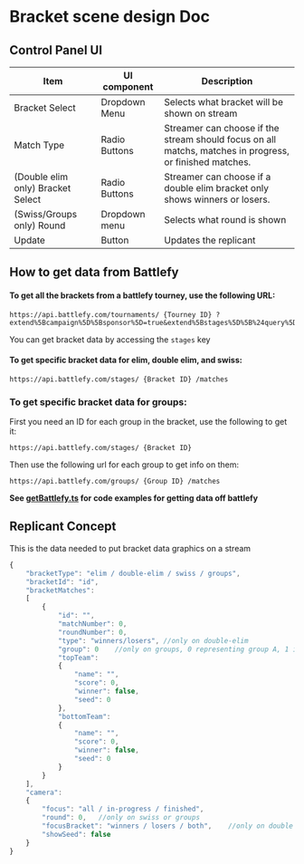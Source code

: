 # Bracket scene design Doc

## Control Panel UI
|Item|UI component|Description|
|-|-|-|
|Bracket Select|Dropdown Menu|Selects what bracket will be shown on stream|
|Match Type|Radio Buttons|Streamer can choose if the stream should focus on all matchs, matches in progress, or finished matches.|
|(Double elim only) Bracket Select|Radio Buttons|Streamer can choose if a double elim bracket only shows winners or losers.|
|(Swiss/Groups only) Round|Dropdown menu|Selects what round is shown|
|Update|Button|Updates the replicant|

## How to get data from Battlefy
#### To get all the brackets from a battlefy tourney, use the following URL:
```
https://api.battlefy.com/tournaments/ {Tourney ID} ?extend%5Bcampaign%5D%5Bsponsor%5D=true&extend%5Bstages%5D%5B%24query%5D%5BdeletedAt%5D%5B%24exists%5D=false&extend%5Bstages%5D%5B%24opts%5D%5Bname%5D=1&extend%5Bstages%5D%5B%24opts%5D%5Bbracket%5D=1
```
You can get bracket data by accessing the `stages` key

#### To get specific bracket data for elim, double elim, and swiss:
```
https://api.battlefy.com/stages/ {Bracket ID} /matches
```

### To get specific bracket data for groups:
First you need an ID for each group in the bracket, use the following to get it:
```
https://api.battlefy.com/stages/ {Bracket ID}
```
Then use the following url for each group to get info on them:
```
https://api.battlefy.com/groups/ {Group ID} /matches
```

**See [getBattlefy.ts](src/getBattlefy.ts) for code examples for getting data off battlefy**

## Replicant Concept
This is the data needed to put bracket data graphics on a stream
```js
{
    "bracketType": "elim / double-elim / swiss / groups",
    "bracketId": "id",
    "bracketMatches":
    [
        {
            "id": "",
            "matchNumber": 0,
            "roundNumber": 0,
            "type": "winners/losers", //only on double-elim
            "group": 0    //only on groups, 0 representing group A, 1 is B, etc.
            "topTeam":
            {
                "name": "",
                "score": 0,
                "winner": false,
                "seed": 0
            },
            "bottomTeam":
            {
                "name": "",
                "score": 0,
                "winner": false,
                "seed": 0
            }
        }
    ],
    "camera":
    {
        "focus": "all / in-progress / finished",
        "round": 0,   //only on swiss or groups
        "focusBracket": "winners / losers / both",    //only on double elim
        "showSeed": false
    }
}
```
